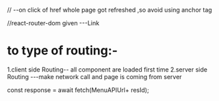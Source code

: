 
//<a href ='/about'></a> 
--on click of href whole page got refreshed ,so avoid using anchor tag

//react-router-dom given ---Link 

# to type of routing:-

1.client side Routing-- all component are loaded first time
2.server side Routing ---make network call and page is coming from server

const response = await fetch(MenuAPIUrl+ resId);